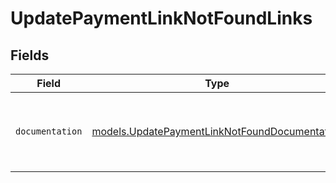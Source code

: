 # UpdatePaymentLinkNotFoundLinks


## Fields

| Field                                                                                                | Type                                                                                                 | Required                                                                                             | Description                                                                                          |
| ---------------------------------------------------------------------------------------------------- | ---------------------------------------------------------------------------------------------------- | ---------------------------------------------------------------------------------------------------- | ---------------------------------------------------------------------------------------------------- |
| `documentation`                                                                                      | [models.UpdatePaymentLinkNotFoundDocumentation](../models/updatepaymentlinknotfounddocumentation.md) | :heavy_check_mark:                                                                                   | The URL to the generic Mollie API error handling guide.                                              |